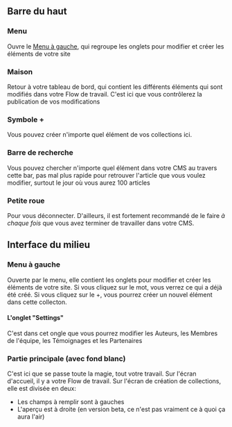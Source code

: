 ## Barre du haut

### Menu 

Ouvre le [Menu à gauche](#menu-%C3%A0-gauche), qui regroupe les onglets pour modifier et créer les éléments de votre site

### Maison

Retour à votre tableau de bord, qui contient les différents éléments qui sont modifiés dans votre Flow de travail. C'est ici que vous contrôlerez la publication de vos modifications

### Symbole +

Vous pouvez créer n'importe quel élément de vos collections ici.

### Barre de recherche

Vous pouvez chercher n'importe quel élément dans votre CMS au travers cette bar, pas mal plus rapide pour retrouver l'article que vous voulez modifier, surtout le jour où vous aurez 100 articles

### Petite roue

Pour vous déconnecter. D'ailleurs, il est fortement recommandé de le faire *à chaque fois* que vous avez terminer de travailler dans votre CMS.

## Interface du milieu

### Menu à gauche

Ouverte par le menu, elle contient les onglets pour modifier et créer les éléments de votre site. Si vous cliquez sur le mot, vous verrez ce qui a déjà été créé. Si vous cliquez sur le +, vous pourrez créer un nouvel élément dans cette collecton.

#### L'onglet "Settings"

C'est dans cet ongle que vous pourrez modifier les Auteurs, les Membres de l'équipe, les Témoignages et les Partenaires

### Partie principale (avec fond blanc)

C'est ici que se passe toute la magie, tout votre travail. Sur l'écran d'accueil, il y a votre Flow de travail. Sur l'écran de création de collections, elle est divisée en deux:

- Les champs à remplir sont à gauches
- L'aperçu est à droite (en version beta, ce n'est pas vraiment ce à quoi ça aura l'air)